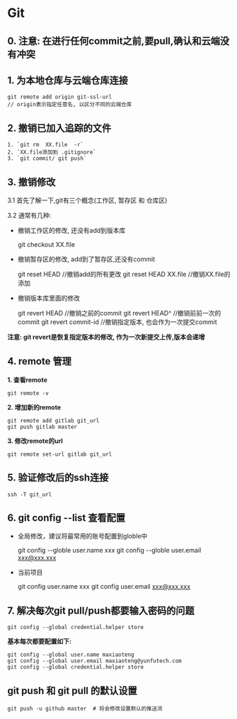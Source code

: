 # Git

## 0. 注意: 在进行任何commit之前,要pull,确认和云端没有冲突

## 1. 为本地仓库与云端仓库连接

    git remote add origin git-ssl-url
    // origin表示指定任意名, 以区分不同的云端仓库

## 2. 撤销已加入追踪的文件

    1. `git rm  XX.file  -r`
    2. `XX.file添加到 .gitignore`
    3. `git commit/ git push`

## 3. 撤销修改

3.1 首先了解一下,git有三个概念\(工作区, 暂存区 和 仓库区\)

3.2 通常有几种:

- 撤销工作区的修改, 还没有add到版本库

    git checkout XX.file

* 撤销暂存区的修改, add到了暂存区,还没有commit

    git reset HEAD           //撤销add的所有更改
    git reset HEAD  XX.file        //撤销XX.file的添加

* 撤销版本库里面的修改

    git revert HEAD           //撤销之前的commit
    git revert HEAD^        //撤销前前一次的commit
    git revert commit-id    //撤销指定版本, 也会作为一次提交commit

**注意: git revert是恢复指定版本的修改, 作为一次新提交上传,版本会递增**

## 4. remote 管理

**1. 查看remote**

    git remote -v

**2. 增加新的remote**
    
    git remote add gitlab git_url
    git push gitlab master

**3. 修改remote的url**

```
git remote set-url gitlab git_url
```

## 5. 验证修改后的ssh连接

```
ssh -T git_url
```

## 6. git config --list 查看配置

- 全局修改，建议将最常用的账号配置到globle中

    git config --globle user.name xxx
    git config --globle user.email xxx@xxx.xxx

- 当前项目

    git config user.name xxx
    git config user.email xxx@xxx.xxx

## 7. 解决每次git pull/push都要输入密码的问题

    git config --global credential.helper store
    
**基本每次都要配置如下:**
    
    git config --global user.name maxiaoteng
    git config --global user.email maxiaoteng@yunfutech.com
    git config --global credential.helper store

## git push 和 git pull 的默认设置

```
git push -u github master  # 将会修改设置默认的推送流
```

